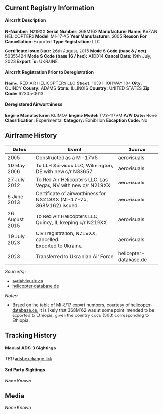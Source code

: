 ## Current Registry Information
#### Aircraft Description
**N-Number:** N219XX
**Serial Number:** 368M162
**Manufacturer Name:** KAZAN HELICOPTERS
**Model:** MI-17-V5
**Year Manufacturer:** 2005
**Reason For Cancellation:** Exported
**Type Registration:** LLC

**Certificate Issue Date:** 26th August, 2015
**Mode S Code (base 8 / oct):** 50356424
**Mode S Code (base 16 / hex):** A1DD14
**Cancel Date:** 19th July, 2023
**Export To:** UKRAINE

#### Aircraft Registration Prior to Deregistration
**Name:** RED AIR HELICOPTERS LLC
**Street:** 1659 HIGHWAY 104
**City:** QUINCY
**County:** ADAMS
**State:** ILLINOIS
**Country:** UNITED STATES
**Zip Code:** 62305-0013

#### Deregistered Airworthiness
**Engine Manufacturer:** KLIMOV
**Engine Model:** TV3-117VM
**A/W Date:** None
**Classification:** Experimental
**Category:** Exhibition
**Exception Code:** No

## Airframe History

| **Dates**      | **Event**                                                            | **Source**             |
| -------------- | -------------------------------------------------------------------- | ---------------------- |
| 2005           | Constructed as a Mi-17V5.                                            | aerovisuals            |
| 19 May 2006    | To LLH Services LLC, Wilmington, DE with new c/r N33657              | aerovisuals            |
| 27 July 2012   | To Red Air Helicopters LLC, Las Vegas, NV with new c/r N219XX        | aerovisuals            |
| 6 June 2013    | Certificate of airworthiness for NX219XX (MI-17-V5, 368M162) issued. | aerovisuals            |
| 26 August 2015 | To Red Air Helicopters LLC, Quincy, IL keeping c/r N219XX            | aerovisuals            |
| 19 July 2023   | Civil registration, N219XX, cancelled.<br>Exported to Ukraine.       | aerovisuals            |
| 2023           | Transferred to Ukrainian Air Force                                   | helicopter-database.de |
*Source(s):*
- [aerialvisuals.ca](https://www.aerialvisuals.ca/AirframeDossier.php?Serial=6489)
- [helicopter-database.de](https://www.helicopter-database.de/data-aircraft-history.php?cn=368M162&MainType=MIL08EX&count_hist=ja)

*Notes:*
- Based on the table of Mi-8/17 export numbers, courtesy of [helicopter-database.de](https://www.helicopter-database.de/mi8-export-numbers.php), it is likely that 368M162 was at some point intended to be exported to Ethiopia, given the country code (368) corresponding to Ethiopia.
## Tracking History
#### Manual ADS-B Sightings
*TBD*
[adsbexchange link](https://globe.adsbexchange.com/?icao=a1dd14)

#### 3rd Party Sightings
*None Known*

## Media
*None Known*